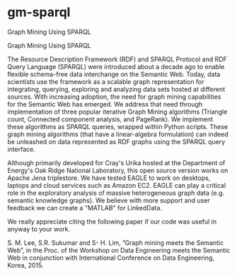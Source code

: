 # gm-sparql
Graph Mining Using SPARQL

Graph Mining Using SPARQL

The Resource Description Framework (RDF) and SPARQL Protocol and RDF Query Language (SPARQL) were introduced about a decade ago to enable flexible schema-free data interchange on the Semantic Web. Today, data scientists use the framework as a scalable graph representation for integrating, querying, exploring and analyzing data sets hosted at different sources. With increasing adoption, the need for graph mining capabilities for the Semantic Web has emerged. We address that need through implementation of three popular iterative Graph Mining algorithms (Triangle count, Connected component analysis, and PageRank). We implement these algorithms as SPARQL queries, wrapped within Python scripts. These graph mining algorithms (that have a linear-algebra formulation) can indeed be unleashed on data represented as RDF graphs using the SPARQL query interface.

Although primarily developed for Cray's Urika hosted at the Department of Energy's Oak Ridge National Laboratory, this open source version works on Apache Jena triplestore. We have tested EAGLE to work on desktops, laptops and cloud services such as Amazon EC2. EAGLE can play a critical role in the exploratory analysis of massive heterogeneous graph data (e.g. semantic knowledge graphs). We believe with more support and user feedback we can create a "MATLAB" for LinkedData.

We really appreciate citing the following paper if our code was useful in anyway to your work.

S. M. Lee, S.R. Sukumar and S- H. Lim, ”Graph mining meets the Semantic Web”, in the Proc. of the Workshop on Data Engineering meets the Semantic Web in conjunction with International Conference on Data Engineering, Korea, 2015.
